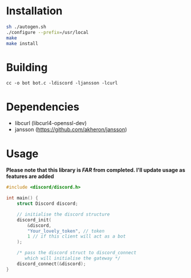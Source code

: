 # Installation

```bash
sh ./autogen.sh
./configure --prefix=/usr/local
make
make install
```

# Building

`cc -o bot bot.c -ldiscord -ljansson -lcurl`

# Dependencies

* libcurl (libcurl4-openssl-dev)
* jansson (https://github.com/akheron/jansson)

# Usage

**Please note that this library is *FAR* from completed. I'll update usage as features are added**

```c
#include <discord/discord.h>

int main() {
    struct Discord discord;

    // initialise the discord structure
    discord_init(
        &discord,
        "Your_lovely_token", // token
        1 // if this client will act as a bot
    );

    /* pass the discord struct to discord_connect
       which will initialise the gateway */
    discord_connect(&discord);
}
```
